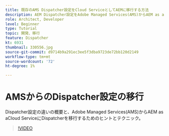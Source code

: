 ```yaml
---
title: 既存のAMS Dispatcher設定をCloud ServiceとしてAEMに移行する方法
description: AEM Dispatcher設定をAdobe Managed Services(AMS)からAEM as a Dispatcherに移行するためのヒントとテクニックを紹介します。
role: Architect, Developer
level: Beginner
type: Tutorial
topic: 開発、移行
feature: Dispatcher
kt: 6931
thumbnail: 330556.jpg
source-git-commit: d9714b9a291ec3ee5f3dba9723de72bb120d2149
workflow-type: tm+mt
source-wordcount: '72'
ht-degree: 1%

---
```



# AMSからのDispatcher設定の移行

Dispatcher設定の違いの概要と、Adobe Managed Services(AMS)からAEM as aCloud ServiceにDispatcherを移行するためのヒントとテクニック。

>[!VIDEO](https://video.tv.adobe.com/v/330556/?quality=12&learn=on)